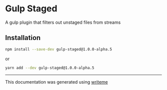 # Gulp Staged

A gulp plugin that filters out unstaged files from streams

## Installation

```bash
npm install --save-dev gulp-staged@1.0.0-alpha.5
```
or
```bash
yarn add --dev gulp-staged@1.0.0-alpha.5
```

---
This documentation was generated using [writeme](https://www.npmjs.com/package/@pshaw/writeme)
